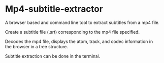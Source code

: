 # Mp4-subtitle-extractor

A browser based and command line tool to extract subtitles from a mp4 file.

Create a subtitle file (.srt) corresponding to the mp4 file specified.

Decodes the mp4 file, displays the atom, track, and codec information in the browser in a tree structure.

Subtitle extraction can be done in the terminal.
